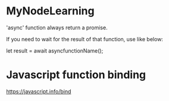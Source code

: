 # MyNodeLearning

 'async' function always return a promise. 
 
 If you need to wait for the result of that function,
 use like below: 

 let result = await asyncfunctionName();
 
 # Javascript function binding
 https://javascript.info/bind


